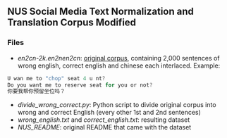 
## NUS Social Media Text Normalization and Translation Corpus Modified


### Files
* _en2cn-2k.en2nen2cn_: [original corpus](http://www.comp.nus.edu.sg/~nlp/corpora.html), containing 2,000 sentences of wrong english, correct english and chinese each interlaced. Example:
```javascript
U wan me to "chop" seat 4 u nt?
Do you want me to reserve seat for you or not?
你要我帮你预留坐位吗？
```
* _divide_wrong_correct.py_: Python script to divide original corpus into wrong and correct English (every other 1st and 2nd sentences)
* _wrong_english.txt_ and _correct_english.txt_: resulting dataset
* _NUS_README_: original README that came with the dataset

